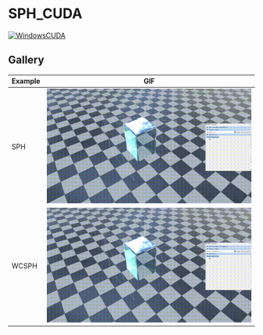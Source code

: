 # SPH_CUDA

[![WindowsCUDA](https://github.com/RaymondMcGuire/SPH_CUDA/actions/workflows/WindowsCUDA.yml/badge.svg?branch=master)](https://github.com/RaymondMcGuire/SPH_CUDA/actions/workflows/WindowsCUDA.yml)

## Gallery
| Example | GIF |
| --- | --- |
| SPH | ![knurling](docs/gif/sph_atf.gif) | 
| WCSPH | ![knurling](docs/gif/wcsph_atf.gif) | 

